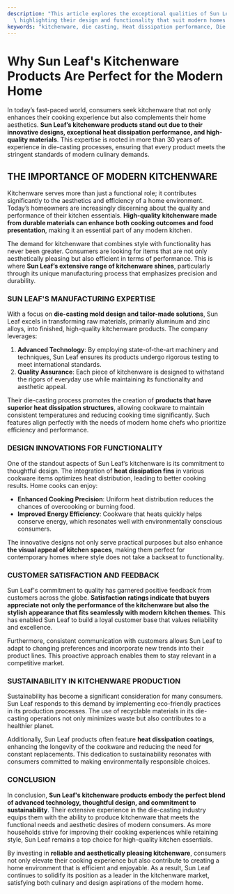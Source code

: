 ```yaml
---
description: "This article explores the exceptional qualities of Sun Leaf's kitchenware products,\
  \ highlighting their design and functionality that suit modern homes."
keywords: "kitchenware, die casting, Heat dissipation performance, Die casting process"
---
```

# Why Sun Leaf's Kitchenware Products Are Perfect for the Modern Home

In today’s fast-paced world, consumers seek kitchenware that not only enhances their cooking experience but also complements their home aesthetics. **Sun Leaf’s kitchenware products stand out due to their innovative designs, exceptional heat dissipation performance, and high-quality materials**. This expertise is rooted in more than 30 years of experience in die-casting processes, ensuring that every product meets the stringent standards of modern culinary demands.

## THE IMPORTANCE OF MODERN KITCHENWARE

Kitchenware serves more than just a functional role; it contributes significantly to the aesthetics and efficiency of a home environment. Today’s homeowners are increasingly discerning about the quality and performance of their kitchen essentials. **High-quality kitchenware made from durable materials can enhance both cooking outcomes and food presentation**, making it an essential part of any modern kitchen.

The demand for kitchenware that combines style with functionality has never been greater. Consumers are looking for items that are not only aesthetically pleasing but also efficient in terms of performance. This is where **Sun Leaf’s extensive range of kitchenware shines**, particularly through its unique manufacturing process that emphasizes precision and durability.

### SUN LEAF'S MANUFACTURING EXPERTISE

With a focus on **die-casting mold design and tailor-made solutions**, Sun Leaf excels in transforming raw materials, primarily aluminum and zinc alloys, into finished, high-quality kitchenware products. The company leverages:

1. **Advanced Technology**: By employing state-of-the-art machinery and techniques, Sun Leaf ensures its products undergo rigorous testing to meet international standards.
2. **Quality Assurance**: Each piece of kitchenware is designed to withstand the rigors of everyday use while maintaining its functionality and aesthetic appeal.

Their die-casting process promotes the creation of **products that have superior heat dissipation structures**, allowing cookware to maintain consistent temperatures and reducing cooking time significantly. Such features align perfectly with the needs of modern home chefs who prioritize efficiency and performance.

### DESIGN INNOVATIONS FOR FUNCTIONALITY

One of the standout aspects of Sun Leaf’s kitchenware is its commitment to thoughtful design. The integration of **heat dissipation fins** in various cookware items optimizes heat distribution, leading to better cooking results. Home cooks can enjoy:

- **Enhanced Cooking Precision**: Uniform heat distribution reduces the chances of overcooking or burning food.
- **Improved Energy Efficiency**: Cookware that heats quickly helps conserve energy, which resonates well with environmentally conscious consumers.

The innovative designs not only serve practical purposes but also enhance **the visual appeal of kitchen spaces**, making them perfect for contemporary homes where style does not take a backseat to functionality.

### CUSTOMER SATISFACTION AND FEEDBACK

Sun Leaf's commitment to quality has garnered positive feedback from customers across the globe. **Satisfaction ratings indicate that buyers appreciate not only the performance of the kitchenware but also the stylish appearance that fits seamlessly with modern kitchen themes**. This has enabled Sun Leaf to build a loyal customer base that values reliability and excellence.

Furthermore, consistent communication with customers allows Sun Leaf to adapt to changing preferences and incorporate new trends into their product lines. This proactive approach enables them to stay relevant in a competitive market.

### SUSTAINABILITY IN KITCHENWARE PRODUCTION

Sustainability has become a significant consideration for many consumers. Sun Leaf responds to this demand by implementing eco-friendly practices in its production processes. The use of recyclable materials in its die-casting operations not only minimizes waste but also contributes to a healthier planet. 

Additionally, Sun Leaf products often feature **heat dissipation coatings**, enhancing the longevity of the cookware and reducing the need for constant replacements. This dedication to sustainability resonates with consumers committed to making environmentally responsible choices.

### CONCLUSION

In conclusion, **Sun Leaf's kitchenware products embody the perfect blend of advanced technology, thoughtful design, and commitment to sustainability**. Their extensive experience in the die-casting industry equips them with the ability to produce kitchenware that meets the functional needs and aesthetic desires of modern consumers. As more households strive for improving their cooking experiences while retaining style, Sun Leaf remains a top choice for high-quality kitchen essentials.

By investing in **reliable and aesthetically pleasing kitchenware**, consumers not only elevate their cooking experience but also contribute to creating a home environment that is efficient and enjoyable. As a result, Sun Leaf continues to solidify its position as a leader in the kitchenware market, satisfying both culinary and design aspirations of the modern home.
